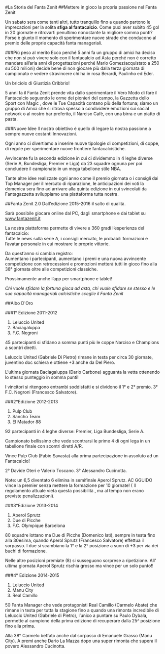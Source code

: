 #La Storia del Fanta Zenit
##Mettere in gioco la propria passione nel Fanta Zenit

Un sabato sera come tanti altri, tutto tranquillo fino a quando partono le imprecazioni per la solita **sfiga al fantacalcio**. Come puoi aver subito 45 gol in 20 giornate e ritrovarti penultimo nonostante la migliore somma punti? Forse è giunto il momento di sperimentare nuove strade che conducono al premio delle proprie capacità fanta manageriali.

###Più peso al merito
Ecco perché 5 anni fa un gruppo di amici ha deciso che non si può vivere solo con il fantacalcio ad Asta perché non è corretto mandare all’aria anni di progettazioni perché Mario Gomez(acquistato a 250 su 500 milioni) decide bene di non giocare più dalla terza giornata di campionato e vedere stravincere chi ha in rosa Berardi, Paulinho ed Eder.

Un briciolo di Giustizia Cribbrio!

5 anni fa il Fanta Zenit prende vita dallo sperimentare il Vero Modo di fare il Fantacalcio seguendo le orme dei pionieri del campo, la Gazzetta dello Sport con Magic , dove le Tue Capacità contano più della fortuna; siamo un gruppo di Amici che si ritrova spesso a condividere emozioni sui social network o al nostro bar preferito, il Narciso Cafè, con una birra e un piatto di pasta.

###Nuove Idee
Il nostro obiettivo è quello di legare la nostra passione a sempre nuove costanti Innovazioni.

Ogni anno ci divertiamo a inserire nuove tipologie di competizioni, di coppe, di regole per sperimentare nuove frontiere fantacalcistiche.

Avvincente fu la seconda edizione in cui ci dividemmo in 4 leghe diverse (Serie A, Bundesliga, Premier e Liga) da 23 squadre ognuna per poi concludere il campionato in un mega tabellone stile NBA.

Tante altre idee realizzate ogni anno come il premio giornata o i consigli dai Top Manager per il mercato di riparazione, le anticipazioni dei voti la domenica sera fino ad arrivare alla quinta edizione in cui svincolati da Fantagazzetta sviluppiamo una piattaforma tutta nostra.

##Fanta Zenit 2.0
Dall’edizione 2015-2016 il salto di qualità. 

Sarà possibile giocare online dal PC, dagli smartphone e dai tablet su www.fantazenit.it

La nostra piattaforma permette di vivere a 360 gradi l’esperienza del fantacalcio: <br>
Tutte le news sulla serie A, i consigli mercato, le probabili formazioni e l’avatar personale in cui mostrare le proprie vittorie.

Da quest’anno si cambia registro:<br>
Aumentano i partecipanti, aumentano i premi e una nuova avvincente competizione con retrocessioni e promozioni metterà tutti in gioco fino alla 38° giornata oltre alle competizioni classiche.

Prossimamente anche l’app per smartphone e tablet!

*Chi vuole sfidare la fortuna gioca ad asta, chi vuole sfidare se stesso e le sue capacità manageriali calcistiche sceglie il Fanta Zenit*

##Albo D'Oro

###1° Edizione 2011-2012

1. Leluccio United
2. Baciagaluppa
3. F.C. Negroni

45 partecipanti si sfidano a somma punti più le coppe Narciso e Champions a scontri diretti.

Leluccio United (Gabriele Di Pietro) rimane in testa per circa 30 giornate, juventino doc schiera e ottiene +3 anche da Del Piero.

L'ultima giornata Baciagaluppa (Dario Carbone) agguanta la vetta ottenendo lo stesso punteggio in somma punti!

I vincitori si ritengono entrambi soddisfatti e si dividono il 1° e 2° premio. 3° F.C. Negroni (Francesco Salvatore).


###2°Edizione 2012-2013

1. Pulp Club
2. Sancho Team
3. El Matador 88


92 partecipanti in 4 leghe diverse: Premier, Liga Bundesliga, Serie A.

Campionato bellissimo che vede scontrarsi le prime 4 di ogni lega in un tabellone finale con scontri diretti A/R. 

Vince Pulp Club (Fabio Savasta) alla prima partecipazione in assoluto ad un Fantacalcio!

2° Davide Oteri e Valerio Toscano.
3° Alessandro Cucinotta.

Note: un 6,5 diventato 6 elimina in semifinale Aperol Sprutz. AC GGUIDO vince la premier senza mettere la formazione per 10 giornate! ( Il regolamento attuale vieta questa possibilità , ma al tempo non erano previste penalizzazioni).


###3°Edizione 2013-2014

1. Aperol Sprutz
2. Due di Picche
3. F.C. Olympique Barcelona

80 squadre lottano ma Due di Picche (Domenico Iatì), sempre in testa fino alla 30esima, quando Aperol Sprutz (Francesco Salvatore) effettua il sorpasso. I due si scambiano la 1° e la 2° posizione a suon di +3 per via dei buchi di formazione.

Nelle altre posizioni premiate (8) si susseguono sorprese a ripetizione.
All' ultima giornata Aperol Sprutz rischia grosso ma vince per un solo punto!!


###4° Edizione 2014-2015

1. Leluccio United
2. Manu City
3. Real Camillo

50 Fanta Manager che vede protagonisti Real Camillo (Carmelo Abate) che rimane in testa per tutta la stagione fino a quando una rimonta incredibile di Leluccio United (Gabriele di Pietro), l’unico a puntare su Paulo Dybala, permette al campione della prima edizione di recuperare dalla 25^ posizione fino alla prima. 

Alla 38° Carmelo beffato anche dal sorpasso di Emanuele Grasso (Manu City). A premi anche Dario La Mazza dopo una super rimonta che supera il povero Alessandro Cucinotta.

